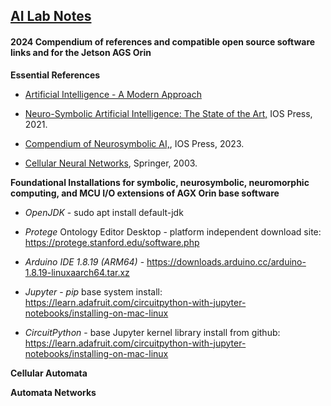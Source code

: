 ## <u>AI Lab Notes</u>

#### **2024 Compendium of references and compatible open source software links and  for the Jetson AGS Orin**

**Essential References**
- [Artificial Intelligence - A Modern Approach](http://aima.cs.berkeley.edu/index.html)

- [Neuro-Symbolic Artificial Intelligence: The State of the Art,](https://ebooks.iospress.nl/ISBN/978-1-64368-245-7) IOS Press, 2021.

- [Compendium of Neurosymbolic AI,](https://ebooks.iospress.nl/volume/compendium-of-neurosymbolic-artificial-intelligence), IOS Press, 2023.
  
- [Cellular Neural Networks](https://link.springer.com/chapter/10.1007/978-94-017-0261-4_1), Springer, 2003.

 
**Foundational Installations for symbolic, neurosymbolic, neuromorphic computing, and MCU I/O extensions of AGX Orin base software**
 - *OpenJDK* -  sudo apt install default-jdk 

 - *Protege* Ontology Editor Desktop - platform independent download site: https://protege.stanford.edu/software.php

 - *Arduino IDE 1.8.19 (ARM64)* - https://downloads.arduino.cc/arduino-1.8.19-linuxaarch64.tar.xz
 
 - *Jupyter* - *pip* base system install: https://learn.adafruit.com/circuitpython-with-jupyter-notebooks/installing-on-mac-linux

 - *CircuitPython* - base Jupyter kernel library install from github: https://learn.adafruit.com/circuitpython-with-jupyter-notebooks/installing-on-mac-linux




**Cellular Automata**

**Automata Networks**
